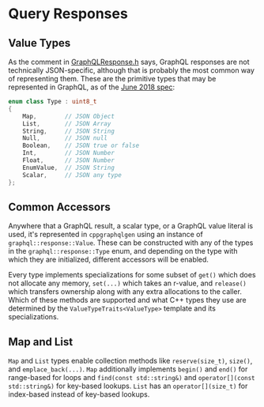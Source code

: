 # Query Responses

## Value Types

As the comment in
[GraphQLResponse.h](../include/graphqlservice/GraphQLResponse.h) says, GraphQL
responses are not technically JSON-specific, although that is probably the most
common way of representing them. These are the primitive types that may be
represented in GraphQL, as of the
[June 2018 spec](http://spec.graphql.org/June2018/#sec-Serialization-Format):

```c++
enum class Type : uint8_t
{
	Map,		// JSON Object
	List,		// JSON Array
	String,		// JSON String
	Null,		// JSON null
	Boolean,	// JSON true or false
	Int,		// JSON Number
	Float,		// JSON Number
	EnumValue,	// JSON String
	Scalar,		// JSON any type
};
```

## Common Accessors

Anywhere that a GraphQL result, a scalar type, or a GraphQL value literal is
used, it's represented in `cppgraphqlgen` using an instance of
`graphql::response::Value`. These can be constructed with any of the types in
the `graphql::response::Type` enum, and depending on the type with which they
are initialized, different accessors will be enabled.

Every type implements specializations for some subset of `get()` which does
not allocate any memory, `set(...)` which takes an r-value, and `release()`
which transfers ownership along with any extra allocations to the caller.
Which of these methods are supported and what C++ types they use are
determined by the `ValueTypeTraits<ValueType>` template and its
specializations.

## Map and List

`Map` and `List` types enable collection methods like `reserve(size_t)`,
`size()`, and `emplace_back(...)`. `Map` additionally implements `begin()`
and `end()` for range-based for loops and `find(const std::string&)` and
`operator[](const std::string&)` for key-based lookups. `List` has an
`operator[](size_t)` for index-based instead of key-based lookups.